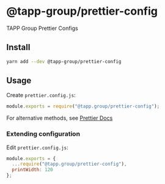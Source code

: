# @tapp-group/prettier-config

TAPP Group Prettier Configs

## Install

```bash
yarn add --dev @tapp-group/prettier-config
```

## Usage

Create `prettier.config.js`:

```js
module.exports = require("@tapp.group/prettier-config");
```

For alternative methods, see [Prettier Docs](https://prettier.io/docs/en/configuration.html#sharing-configurations)

### Extending configuration

Edit `prettier.config.js`:

```js
module.exports = {
  ...require("@tapp.group/prettier-config"),
  printWidth: 120
};
```

